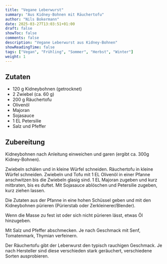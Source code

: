 ```yaml
---
title: "Vegane Leberwurst"
summary: "Aus Kidney-Bohnen mit Räuchertofu"
author: "Nils Bokermann"
date: 2025-03-27T13:03:51+01:00
draft: false
showToc: false
comments: false
description: "Vegane Leberwurst aus Kidney-Bohnen"
showReadingTime: false
tags: ["Vegan", "Frühling", "Sommer", "Herbst", "Winter"]
weight: 1
---
```

## Zutaten
- 120 g Kidneybohnen (getrocknet)
- 2 Zwiebel (ca. 60 g)
- 200 g Räuchertofu
- Olivenöl
- Majoran
- Sojasauce
- 1 EL Petersilie
- Salz und Pfeffer

## Zubereitung

Kidneybohnen nach Anleitung einweichen und garen (ergibt ca. 300g Kidney-Bohnen).

Zwiebeln schälen und in kleine Würfel schneiden. Räuchertofu in kleine Würfel schneiden.
Zwiebeln und Tofu mit 1 EL Olivenöl in einer Pfanne anschwitzen bis die Zwiebeln glasig sind.
1 EL Majoran zugeben und kurz mitbraten, bis es duftet.
Mit Sojasauce ablöschen und Petersilie zugeben, kurz ziehen lassen.

Die Zutaten aus der Pfanne in eine hohen Schüssel geben und mit den Kidneybohnen pürieren (Pürierstab oder Zerkleinerer/Blender).

Wenn die Masse zu fest ist oder sich nicht pürieren lässt, etwas Öl hinzugeben.

Mit Salz und Pfeffer abschmecken.
Je nach Geschmack mit Senf, Tomatenmark, Thymian verfeinern.

Der Räuchertofu gibt der Leberwurst den typisch rauchigen Geschmack.
Je nach Hersteller sind diese verschieden stark geräuchert, verschiedene Sorten ausprobieren.
